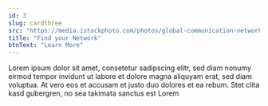 ```yaml
---
id: 3
slug: cardthree
src: "https://media.istockphoto.com/photos/global-communication-network-concept-picture-id1092964846?k=20&m=1092964846&s=170667a&w=0&h=Co0Dpd8c1tl-AlrDeDT28VGZHtfqnyo7zrWNlWUlKgk="
title: "Find your Network"
btnText: "Learn More"
---
```


Lorem ipsum dolor sit amet, consetetur sadipscing elitr, sed diam nonumy eirmod tempor invidunt ut labore et dolore magna aliquyam erat, sed diam voluptua. At vero eos et accusam et justo duo dolores et ea rebum. Stet clita kasd gubergren, no sea takimata sanctus est Lorem